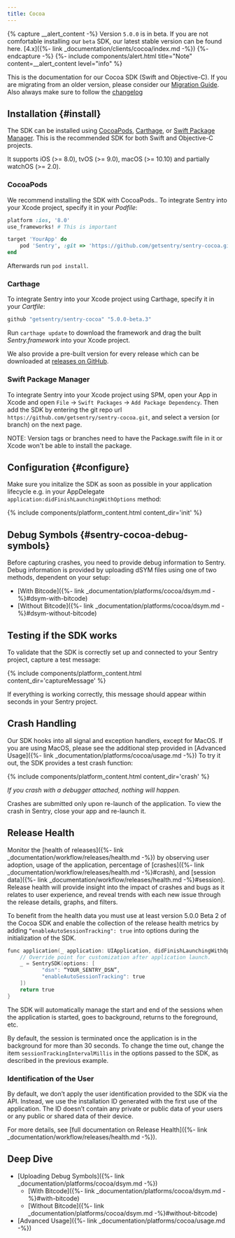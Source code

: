 ```yaml
---
title: Cocoa
---
```


<!-- WIZARD -->
{% capture __alert_content -%}
Version `5.0.0` is in beta. If you are not comfortable installing our `beta` SDK, our latest stable version can be found here. [4.x]({%- link _documentation/clients/cocoa/index.md -%})
{%- endcapture -%}
{%- include components/alert.html
  title="Note"
  content=__alert_content
  level="info"
%}

This is the documentation for our Cocoa SDK (Swift and Objective-C).
If you are migrating from an older version, please consider our [Migration Guide](https://github.com/getsentry/sentry-cocoa/blob/master/MIGRATION.md). Also always make sure to follow the [changelog](https://github.com/getsentry/sentry-cocoa/blob/master/CHANGELOG.md)

## Installation {#install}

The SDK can be installed using [CocoaPods](http://cocoapods.org), [Carthage](https://github.com/Carthage/Carthage), or [Swift Package Manager](https://swift.org/package-manager/). This is the recommended SDK for both Swift and Objective-C projects.

It supports iOS (>= 8.0), tvOS (>= 9.0), macOS (>= 10.10) and partially watchOS (>= 2.0). 

### CocoaPods

We recommend installing the SDK with CocoaPods..
To integrate Sentry into your Xcode project, specify it in your _Podfile_:

```ruby
platform :ios, '8.0'
use_frameworks! # This is important

target 'YourApp' do
    pod 'Sentry', :git => 'https://github.com/getsentry/sentry-cocoa.git', :tag => '5.0.0-beta.3'
end
```
<!-- {% sdk_version sentry.cocoa %} -->

Afterwards run `pod install`.

### Carthage

To integrate Sentry into your Xcode project using Carthage, specify it in your _Cartfile_:

```ruby
github "getsentry/sentry-cocoa" "5.0.0-beta.3"
```

Run `carthage update` to download the framework and drag the built _Sentry.framework_ into your Xcode project.

We also provide a pre-built version for every release which can be downloaded at [releases on GitHub](https://github.com/getsentry/sentry-cocoa/releases).

### Swift Package Manager

To integrate Sentry into your Xcode project using SPM, open your App in Xcode and open `File` -> `Swift Packages` -> `Add Package Dependency`. Then add the SDK by entering the git repo url `https://github.com/getsentry/sentry-cocoa.git`, and select a version (or branch) on the next page.

NOTE: Version tags or branches need to have the Package.swift file in it or Xcode won't be able to install the package.

## Configuration {#configure}

Make sure you initalize the SDK as soon as possible in your application lifecycle e.g. in your AppDelegate `application:didFinishLaunchingWithOptions` method:

{% include components/platform_content.html content_dir='init' %}

## Debug Symbols {#sentry-cocoa-debug-symbols}

Before capturing crashes, you need to provide debug information to Sentry. Debug information is provided by uploading dSYM files using one of two methods, dependent on your setup:

-   [With Bitcode]({%- link _documentation/platforms/cocoa/dsym.md -%}#dsym-with-bitcode)
-   [Without Bitcode]({%- link _documentation/platforms/cocoa/dsym.md -%}#dsym-without-bitcode)

<!-- ENDWIZARD -->

## Testing if the SDK works

To validate that the SDK is correctly set up and connected to your Sentry project, capture a test message:

{% include components/platform_content.html content_dir='captureMessage' %}

If everything is working correctly, this message should appear within seconds in your Sentry project.

## Crash Handling

Our SDK hooks into all signal and exception handlers, except for MacOS. If you are using MacOS, please see the additional step provided in [Advanced Usage]({%- link _documentation/platforms/cocoa/usage.md -%})
To try it out, the SDK provides a test crash function:

{% include components/platform_content.html content_dir='crash' %}

_If you crash with a debugger attached, nothing will happen._

Crashes are submitted only upon re-launch of the application. To view the crash in Sentry, close your app and re-launch it.

## Release Health

Monitor the [health of releases]({%- link _documentation/workflow/releases/health.md -%}) by observing user adoption, usage of the application, percentage of [crashes]({%- link _documentation/workflow/releases/health.md -%}#crash), and [session data]({%- link _documentation/workflow/releases/health.md -%}#session). Release health will provide insight into the impact of crashes and bugs as it relates to user experience, and reveal trends with each new issue through the release details, graphs, and filters.

To benefit from the health data you must use at least version 5.0.0 Beta 2 of the Cocoa SDK and enable the collection of the release health metrics by adding `“enableAutoSessionTracking": true` into options during the initialization of the SDK.

```objective-c
func application(_ application: UIApplication, didFinishLaunchingWithOptions launchOptions: [UIApplication.LaunchOptionsKey: Any]?) -> Bool {
    // Override point for customization after application launch.
    _ = SentrySDK(options: [
           "dsn": “YOUR_SENTRY_DSN”,
           "enableAutoSessionTracking": true
    ])
    return true
}
```

The SDK will automatically manage the start and end of the sessions when the application is started, goes to background, returns to the foreground, etc.

By default, the session is terminated once the application is in the background for more than 30 seconds. To change the time out, change the item `sessionTrackingIntervalMillis` in the options passed to the SDK, as described in the previous example.

### Identification of the User

By default, we don’t apply the user identification provided to the SDK via the API. Instead, we use the installation ID generated with the first use of the application. The ID doesn’t contain any private or public data of your users or any public or shared data of their device.

For more details, see [full documentation on Release Health]({%- link _documentation/workflow/releases/health.md -%}).

## Deep Dive

-   [Uploading Debug Symbols]({%- link _documentation/platforms/cocoa/dsym.md -%})
    -   [With Bitcode]({%- link _documentation/platforms/cocoa/dsym.md -%}#with-bitcode)
    -   [Without Bitcode]({%- link _documentation/platforms/cocoa/dsym.md -%}#without-bitcode)
-   [Advanced Usage]({%- link _documentation/platforms/cocoa/usage.md -%})
